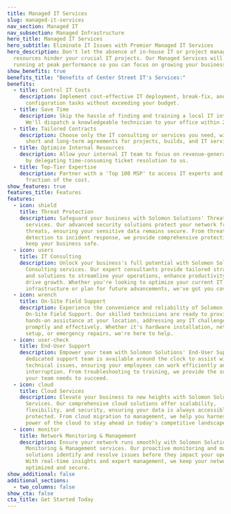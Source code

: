 ```yaml
---
title: Managed IT Services
slug: managed-it-services
nav_section: Managed IT
nav_subsection: Managed Infrastructure
hero_title: Managed IT Services
hero_subtitle: Eliminate IT Issues with Premier Managed IT Services
hero_description: Don't let the absence of in-house IT or project management
  resources hinder your crucial IT projects. Our Managed Services will keep you
  running at peak performance so you can focus on growing your business.
show_benefits: true
benefits_title: "Benefits of Center Street IT's Services:"
benefits:
  - title: Control IT Costs
    description: Implement cost-effective IT deployment, break-fix, and
      configuration tasks without exceeding your budget.
  - title: Save Time
    description: Skip the hassle of finding and training a local IT integrator.
      We'll dispatch a knowledgeable technician to your office within 24 hours.
  - title: Tailored Contracts
    description: Choose only the IT consulting or services you need, with flexible
      short and long-term agreements for projects, builds, and IT services.
  - title: Optimize Internal Resources
    description: Allow your internal IT team to focus on revenue-generating projects
      by delegating time-consuming ticket resolution to us.
  - title: Top-Tier Expertise
    description: Partner with a 'Top 100 MSP' to access IT experts and tools at a
      fraction of the cost.
show_features: true
features_title: Features
features:
  - icon: shield
    title: Threat Protection
    description: Safeguard your business with Solomon Solutions' Threat Protection
      services. Our advanced security solutions protect your network from cyber
      threats, ensuring your sensitive data remains secure. From threat
      detection to incident response, we provide comprehensive protection to
      keep your business safe.
  - icon: users
    title: IT Consulting
    description: Unlock your business's full potential with Solomon Solutions' IT
      Consulting services. Our expert consultants provide tailored strategies
      and solutions to streamline your operations, enhance productivity, and
      drive growth. Whether you're looking to optimize your current IT
      infrastructure or plan for future advancements, we've got you covered.
  - icon: wrench
    title: On-Site Field Support
    description: Experience the convenience and reliability of Solomon Solutions'
      On-Site Field Support. Our skilled technicians are ready to provide
      hands-on assistance at your location, addressing any IT challenges
      promptly and effectively. Whether it's hardware installation, network
      setup, or emergency repairs, we're here to help.
  - icon: user-check
    title: End-User Support
    description: Empower your team with Solomon Solutions' End-User Support. Our
      dedicated support team is available around the clock to assist with any
      technical issues, ensuring your employees can work efficiently and without
      interruption. From troubleshooting to training, we provide the support
      your team needs to succeed.
  - icon: cloud
    title: Cloud Services
    description: Elevate your business to new heights with Solomon Solutions' Cloud
      Services. Our comprehensive cloud solutions offer scalability,
      flexibility, and security, ensuring your data is always accessible and
      protected. From cloud migration to management, we help you harness the
      power of the cloud to stay ahead in today's competitive landscape.
  - icon: monitor
    title: Network Monitoring & Management
    description: Ensure your network runs smoothly with Solomon Solutions' Network
      Monitoring & Management services. Our proactive monitoring and management
      solutions identify and resolve issues before they impact your operations.
      With real-time insights and expert management, we keep your network
      optimized and secure.
show_additional: false
additional_sections:
  - two_columns: false
show_cta: false
cta_title: Get Started Today
---
```


